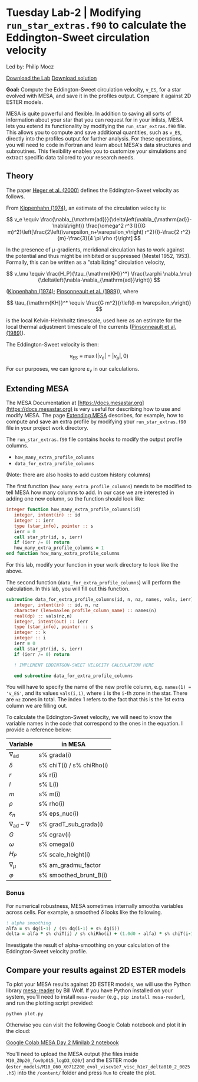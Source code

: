 # Tuesday Lab-2 | Modifying `run_star_extras.f90` to calculate the Eddington-Sweet circulation velocity

Led by: Philip Mocz

[Download the Lab](https://ssgithub.com/VincentVanlaer/mesa-school-labs/tree/main/content/tuesday/lab-2)
[Download solution](https://ssgithub.com/VincentVanlaer/mesa-school-labs/tree/main/content/tuesday/lab-2-solution)

**Goal:** Compute the Eddington-Sweet circulation velocity, `v_ES`, for a star evolved with MESA,
and save it in the profiles output. Compare it against 2D ESTER models.

MESA is quite powerful and flexible. In addition to saving all sorts of information about your star that you can request for in your inlists, MESA lets you extend its functionality by modifying the `run_star_extras.f90` file. This allows you to compute and save additional quantities, such as `v_ES`, directly into the profiles output for further analysis. For these operations, you will need to code in Fortran and learn about MESA's data structures and subroutines. This flexibility enables you to customize your simulations and extract specific data tailored to your research needs.

## Theory

The paper [Heger et al. (2000)](https://ui.adsabs.harvard.edu/abs/2000ApJ...528..368H/abstract) defines the Eddington-Sweet velocity as follows.

From [Kippenhahn (1974)](https://ui.adsabs.harvard.edu/abs/1974IAUS...66...20K/abstract), an estimate of the circulation velocity is:

$$
v_e \equiv \frac{\nabla_{\mathrm{ad}}}{\delta\left(\nabla_{\mathrm{ad}}-\nabla\right)} \frac{\omega^2 r^3 l}{(G m)^2}\left[\frac{2\left(\varepsilon_n+\varepsilon_v\right) r^2}{l}-\frac{2 r^2}{m}-\frac{3}{4 \pi \rho r}\right]
$$

In the presence of $\mu$-gradients, meridional circulation has to work against the potential and thus might be inhibited or suppressed (Mestel 1952, 1953). Formally, this can be written as a "stabilizing" circulation velocity,


$$
v_\mu \equiv \frac{H_P}{\tau_{\mathrm{KH}}^*} \frac{\varphi \nabla_\mu}{\delta\left(\nabla-\nabla_{\mathrm{ad}}\right)}
$$

([Kippenhahn (1974)](https://ui.adsabs.harvard.edu/abs/1974IAUS...66...20K/abstract); [Pinsonneault et al. (1989)](https://ui.adsabs.harvard.edu/abs/1989ApJ...338..424P/abstract)), where

$$
\tau_{\mathrm{KH}}^* \equiv \frac{G m^2}{r\left(l-m \varepsilon_v\right)}
$$

is the local Kelvin-Helmholtz timescale, used here as an
estimate for the local thermal adjustment timescale of the
currents ([Pinsonneault et al. (1989)](https://ui.adsabs.harvard.edu/abs/1989ApJ...338..424P/abstract)).

The Eddington-Sweet velocity is then:

$$
v_{\mathrm{ES}} \equiv \max \left(\left|v_e\right|-\left|v_\mu\right|, 0\right)
$$

For our purposes, we can ignore $\varepsilon_v$ in our calculations.

## Extending MESA

The MESA Documentation at [https://docs.mesastar.org](https://docs.mesastar.org) 
is very useful for describing how to use and modify MESA.
The page [Extending MESA](https://docs.mesastar.org/en/latest/using_mesa/extending_mesa.html) describes, for example, how to compute and save an extra profile by modifying your `run_star_extras.f90` file in your project work directory.

The `run_star_extras.f90` file contains hooks to modify the output profile columns.

* ``how_many_extra_profile_columns``
* ``data_for_extra_profile_columns``

(Note: there are also hooks to add custom history columns)

The first function (`how_many_extra_profile_columns`) needs to be modified to tell MESA how many columns to add. In our case we are interested in adding one new column, so the function should look like:

```fortran
integer function how_many_extra_profile_columns(id)
   integer, intent(in) :: id
   integer :: ierr
   type (star_info), pointer :: s
   ierr = 0
   call star_ptr(id, s, ierr)
   if (ierr /= 0) return
   how_many_extra_profile_columns = 1
end function how_many_extra_profile_columns
```

For this lab, modify your function in your work directory to look like the above.

The second function (`data_for_extra_profile_columns`) will perform the calculation. In this lab, you will fill out this function.

```fortran
subroutine data_for_extra_profile_columns(id, n, nz, names, vals, ierr)
   integer, intent(in) :: id, n, nz
   character (len=maxlen_profile_column_name) :: names(n)
   real(dp) :: vals(nz,n)
   integer, intent(out) :: ierr
   type (star_info), pointer :: s
   integer :: k
   integer :: i
   ierr = 0
   call star_ptr(id, s, ierr)
   if (ierr /= 0) return

   ! IMPLEMENT EDDINTGON-SWEET VELOCITY CALCULATION HERE

   end subroutine data_for_extra_profile_columns
```

You will have to specify the name of the new profile column,
e.g. `names(1) = 'v_ES'`, and its values `vals(i,1)`, where `i` is the `i`-th zone in the star. There are `nz` zones in total. The index 1 refers to the fact that this is the 1st extra column we are filling out.

To calculate the Eddington-Sweet velocity, we will need to know the variable names in the code that correspond to the ones in the equation. I provide a reference below:

| Variable                      | in MESA                   |
|-------------------------------|---------------------------|
| $\nabla_{\mathrm{ad}}$        | s% grada(i)               |
| $\delta$                      | s% chiT(i) / s% chiRho(i) |
| $r$                           | s% r(i)                   |
| $l$                           | s% L(i)                   |
| $m$                           | s% m(i)                   |
| $\rho$                        | s% rho(i)                 |
| $\varepsilon_n$               | s% eps_nuc(i)             |
| $\nabla_{\mathrm{ad}}-\nabla$ | s% gradT_sub_grada(i)     |
| $G$                           | s% cgrav(i)               |
| $\omega$                      | s% omega(i)               |
| $H_P$                         | s% scale_height(i)        |
| $\nabla_\mu$                  | s% am_gradmu_factor       |
| $\varphi$                     | s% smoothed_brunt_B(i)    |


### Bonus


For numerical robustness, MESA sometimes internally smooths variables across cells.
For example, a smoothed $\delta$ looks like the following.

```fortran
! alpha smoothing
alfa = s% dq(i-1) / (s% dq(i-1) + s% dq(i))
delta = alfa * s% chiT(i) / s% chiRho(i) + (1.0d0 - alfa) * s% chiT(i-1) / s% chiRho(i-1)
```

Investigate the result of alpha-smoothing on your calculation of the Eddington-Sweet velocity profile.


## Compare your results against 2D ESTER models

To plot your MESA results against 2D ESTER models, we will use the Python library [mesa-reader](https://billwolf.space/py_mesa_reader/) by Bill Wolf. If you have Python installed on your system, you'll need to install `mesa-reader` (e.g., `pip install mesa-reader`), and run the plotting script provided:

```console
python plot.py
```

Otherwise you can visit the following Google Colab notebook and plot it in the cloud:

[Google Colab MESA Day 2 Minilab 2 notebook](https://colab.research.google.com/drive/1RGBrGY_oHTjxuagSuYkgR7251CPplDug?usp=sharing)

You'll need to upload the MESA output (the files inside `M10_Z0p20_fov0p015_logD3_O20/`) and the ESTER mode (`ester_models/M10_O60_X071Z200_evol_viscv1e7_visc_h1e7_delta010_2_0025.h5`) into the `/content/` folder and press `Run` to create the plot.
